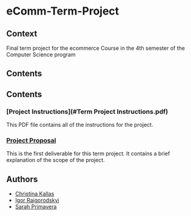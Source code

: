 # eComm-Term-Project
## Context
Final term project for the ecommerce Course in the 4th semester of the Computer Science program

## Contents

## Contents
### [Project Instructions](#Term Project Instructions.pdf)
This PDF file contains all of the instructions for the project.

### [Project Proposal](#ProjectProposal.md)
This is the first deliverable for this term project. It contains a brief explanation of the scope of the project.


## Authors
- [Christina Kallas](https://github.com/ChristinaKs)
- [Igor Raigorodskyi](https://github.com/raigorodskyi)
- [Sarah Primavera](https://github.com/sarahprimavera)
